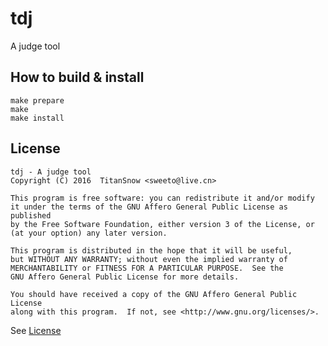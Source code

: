 # tdj
A judge tool
## How to build & install

	make prepare
	make
	make install

## License

	tdj - A judge tool
	Copyright (C) 2016  TitanSnow <sweeto@live.cn>
	
	This program is free software: you can redistribute it and/or modify
	it under the terms of the GNU Affero General Public License as published
	by the Free Software Foundation, either version 3 of the License, or
	(at your option) any later version.
	
	This program is distributed in the hope that it will be useful,
	but WITHOUT ANY WARRANTY; without even the implied warranty of
	MERCHANTABILITY or FITNESS FOR A PARTICULAR PURPOSE.  See the
	GNU Affero General Public License for more details.
	
	You should have received a copy of the GNU Affero General Public License
	along with this program.  If not, see <http://www.gnu.org/licenses/>.

See [License](LICENSE)
